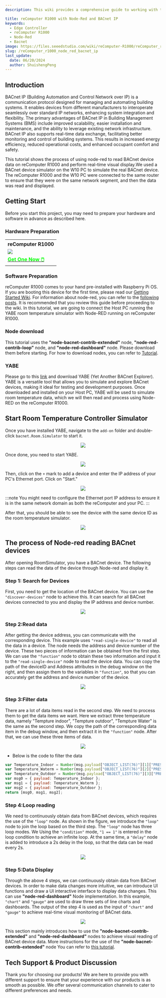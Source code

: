 ```yaml
---
description: This wiki provides a comprehensive guide to working with the reComputer R1000, an industrial IoT edge controller based on the Raspberry Pi 4. It includes instructions for setting up Node-RED, simulating room temperatures with YABE, and discovering and reading BACnet IP device parameters for efficient Building Management System (BMS) integration.

title: reComputer R1000 with Node-Red and BACnet IP
keywords:
  - Edge Controller
  - reComputer R1000
  - Node-Red
  - Bacnet
image: https://files.seeedstudio.com/wiki/reComputer-R1000/reComputer_r_images/01.png
slug: /reComputer_r1000_node_red_bacnet_ip
last_update:
  date: 06/20/2024
  author: ShuishengPeng
---
```


## Introduction 
BACnet IP (Building Automation and Control Network over IP) is a communication protocol designed for managing and automating building systems. It enables devices from different manufacturers to interoperate seamlessly over standard IP networks, enhancing system integration and flexibility. The primary advantages of BACnet IP in Building Management Systems (BMS) include improved scalability, easier installation and maintenance, and the ability to leverage existing network infrastructure. BACnet IP also supports real-time data exchange, facilitating better monitoring and control of building systems. This results in increased energy efficiency, reduced operational costs, and enhanced occupant comfort and safety.

This tutorial shows the process of using node-red to read BACnet device data on reComputer R1000 and perform real-time visual display.We used a BACnet device simulator on the W10 PC to simulate the real BACnet device. The reComputer R1000 and the W10 PC were connected to the same router to ensure that they were on the same network segment, and then the data was read and displayed.

## Getting Start

Before you start this project, you may need to prepare your hardware and software in advance as described here.

### Hardware Preparation

<div class="table-center">
	<table class="table-nobg">
    <tr class="table-trnobg">
      <th class="table-trnobg">reComputer R1000</th>
		</tr>
    <tr class="table-trnobg"></tr>
		<tr class="table-trnobg">
			<td class="table-trnobg"><div style={{textAlign:'center'}}><img src="https://files.seeedstudio.com/wiki/reComputer-R1000/reComputer_r_images/01.png" style={{width:300, height:'auto'}}/></div></td>
		</tr>
    <tr class="table-trnobg"></tr>
		<tr class="table-trnobg">
			<td class="table-trnobg"><div class="get_one_now_container" style={{textAlign: 'center'}}><a class="get_one_now_item" href="https://www.seeedstudio.com/reComputer-R1025-10-p-5895.html">
              <strong><span><font color={'FFFFFF'} size={"4"}> Get One Now 🖱️</font></span></strong>
          </a></div></td>
        </tr>
    </table>
    </div>

### Software Preparation

reComputer R1000 comes to your hand pre-installed with Raspberry Pi OS. If you are booting this device for the first time, please read our [Getting Started Wiki](https://wiki.seeedstudio.com/reComputer_r/). For information about node-red, you can refer to the [following posts](https://wiki.seeedstudio.com/Edge-Box-Getting-Started-with-Node-Red/). It is recommended that you review this guide before proceeding to the wiki. In this tutorial, we are going to connect the Host PC running the YABE room temperature simulator with Node-RED running on reComputer R1000.

### Node download
This tutorial uses the **"node-bacnet-contrib-extended"** node, **"node-red-contrib-loop"** node, and **"node-red-dashboard"** node. Please download them before starting. For how to download nodes, you can refer to [Tutorial](https://wiki.seeedstudio.com/Edge-Box-Getting-Started-with-Node-Red/).
### YABE

Please go to this [link](https://sourceforge.net/projects/yetanotherbacnetexplorer/) and download YABE (Yet Another BACnet Explorer). YABE is a versatile tool that allows you to simulate and explore BACnet devices, making it ideal for testing and development purposes. Once downloaded and installed on your Host PC, YABE will be used to simulate room temperature data, which we will then read and process using Node-RED on the reComputer R1000.



## Start Room Temperature Controller Simulator 

Once you have installed YABE, navigate to the `add-on` folder and double-click `bacnet.Room.Simulator` to start it. 

<center><img width={600} src="https://files.seeedstudio.com/wiki/Edge_Box/nodered/room-simulator.PNG" /></center>

Once done, you need to start YABE.

<center><img width={600} src="https://files.seeedstudio.com/wiki/Edge_Box/nodered/Yabe-app.png" /></center>

Then, click on the `+` mark to add a device and enter the IP address of your PC's Ethernet port. Click on "Start."

<center><img width={600} src="https://files.seeedstudio.com/wiki/Edge_Box/nodered/YABE-config.PNG" /></center>

:::note
You might need to configure the Ethernet port IP address to ensure it is in the same network domain as both the reComputer and your PC.
:::



After that, you should be able to see the device with the same device ID as the room temperature simulator.

<center><img width={600} src="https://files.seeedstudio.com/wiki/Edge_Box/nodered/simulator&YABE.PNG" /></center>

## The process of Node-red reading BACnet devices
After opening RoomSimulator, you have a BACnet device. The following steps can read the data of the device through Node-red and display it.
### Step 1: Search for Devices
First, you need to get the location of the BACnet device. You can use the `"discover-devices"` node to achieve this. It can search for all BACnet devices connected to you and display the IP address and device number.

<center><img width={800} src="https://files.seeedstudio.com/wiki/reComputer-R1000/Node_red_pic/1Search_device.gif" /></center>

### Step 2:Read data
After getting the device address, you can communicate with the corresponding device. This example uses `"read-single-device"` to read all the data in a device. The node needs the address and device number of the device. These two pieces of information can be obtained from the first step. We can use the `"function"` node to obtain these two information and input it to the `"read-single-device"` node to read the device data. You can copy the path of the deviceID and Address attributes in the debug window on the right, and then assign them to the variables in `"function"`, so that you can accurately get the address and device number of the device.

<center><img width={800} src="https://files.seeedstudio.com/wiki/reComputer-R1000/Node_red_pic/2ReadSingleDevice.gif" /></center>

### Step 3:Filter data
There are a lot of data items read in the second step. We need to process them to get the data items we want. Here we extract three temperature data, namely "Tempture indoor", "Tempture outdoor", "Tempture Water" is the same as the second step. We copy the path of the corresponding data item in the debug window, and then extract it in the `"function"` node. After that, we can use these three items of data.

<center><img width={800} src="https://files.seeedstudio.com/wiki/reComputer-R1000/Node_red_pic/3Filter_data.gif" /></center>

- Below is the code to filter the data
```javascript
var Temperature_Indoor = Number(msg.payload["OBJECT_LIST(76)"][1]["PRESENT_VALUE(85)"]); 
var Temperature_Waterm = Number(msg.payload["OBJECT_LIST(76)"][2]["PRESENT_VALUE(85)"]); 
var Temperature_Outdoor = Number(msg.payload["OBJECT_LIST(76)"][3]["PRESENT_VALUE(85)"]); 
var msg0 = { payload: Temperature_Indoor };
var msg1 = { payload: Temperature_Waterm };
var msg2 = { payload: Temperature_Outdoor };
return [msg0, msg1, msg2];
```
### Step 4:Loop reading
We need to continuously obtain data from BACnet devices, which requires the use of the `"loop"` node. As shown in the figure, we introduce the `"loop"` node to join the loop based on the third step. The `"loop"` node has three loop modes. We Using the `"condition"` mode, `"1 == 1"` is entered in the loop condition to achieve an infinite loop. At the same time, a `"delay"` node is added to introduce a 2s delay in the loop, so that the data can be read every 2s.

<center><img width={800} src="https://files.seeedstudio.com/wiki/reComputer-R1000/Node_red_pic/4Loop_reading.gif" /></center>

### Step 5:Data Display
Through the above 4 steps, we can continuously obtain data from BACnet devices. In order to make data changes more intuitive, we can introduce UI functions and draw a UI interactive interface to display data changes. This can use **"node-red-dashboard"** Node implementation. In this example, `"chart"` and `"gauge"` are used to draw three sets of line charts and dashboards. The output of the step 4 is used as the input of `"chart"` and `"gauge"` to achieve real-time visual monitoring of BACnet data.
<center><img width={800} src="https://files.seeedstudio.com/wiki/reComputer-R1000/Node_red_pic/5show.gif" /></center>

This section mainly introduces how to use the **"node-bacnet-contrib-extended"** and **"node-red-dashboard"** nodes to achieve visual reading of BACnet device data. More instructions for the use of the **"node-bacnet-contrib-extended"** node You can refer to [this tutorial](https://wiki.seeedstudio.com/edge_box_rpi_200_node_red_bacnet_tcp/).

## Tech Support & Product Discussion

Thank you for choosing our products! We are here to provide you with different support to ensure that your experience with our products is as smooth as possible. We offer several communication channels to cater to different preferences and needs.

<div class="button_tech_support_container">
<a href="https://forum.seeedstudio.com/" class="button_forum"></a> 
<a href="https://www.seeedstudio.com/contacts" class="button_email"></a>
</div>

<div class="button_tech_support_container">
<a href="https://discord.gg/eWkprNDMU7" class="button_discord"></a> 
<a href="https://github.com/Seeed-Studio/wiki-documents/discussions/69" class="button_discussion"></a>
</div>

